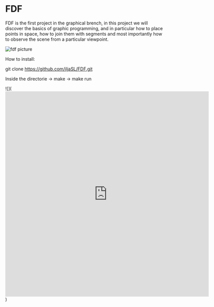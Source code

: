 # FDF

FDF is the first project in the graphical brench, in this project we will discover the basics of graphic programming, and in particular how to place points in space, how to join them with segments and most importantly how to observe the scene from a particular viewpoint.

![fdf picture](https://github.com/iljaSL/FDF-/blob/master/picture/Screen%20Shot%202020-01-30%20at%204.58.15%20PM.png)

How to install:

git clone https://github.com/iljaSL/FDF.git

Inside the directorie -> make -> make run

![](<iframe src='https://gfycat.com/ifr/ObedientSickAmericanbadger' frameborder='0' scrolling='no' allowfullscreen width='640' height='644'></iframe>)
